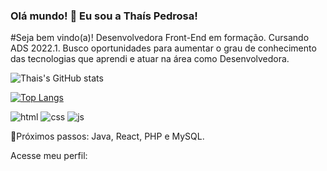 ### Olá mundo! 👋 Eu sou a Thaís Pedrosa!

#Seja bem vindo(a)! Desenvolvedora Front-End em formação. Cursando ADS 2022.1.
Busco oportunidades para aumentar o grau de conhecimento das tecnologias que aprendi e atuar na área como Desenvolvedora.

![Thais's GitHub stats](https://github-readme-stats.vercel.app/api?username=thaispedrosa&show_icons=true&theme=radical) 

[![Top Langs](https://github-readme-stats.vercel.app/api/top-langs/?username=thaispedrosa&layout=compact)](https://github.com/anuraghazra/github-readme-stats)

<div>
        <img src="https://img.shields.io/badge/HTML-239120?style=for-the-badge&logo=html5&logoColor=white" alt="html">
        <img src="https://img.shields.io/badge/CSS-239120?&style=for-the-badge&logo=css3&logoColor=white" alt="css">
        <img src="https://img.shields.io/badge/JavaScript-F7DF1E?style=for-the-badge&logo=javascript&logoColor=black" alt="js">
    </div>

🚀Próximos passos: Java, React, PHP e MySQL.

<div>
        <p>Acesse meu perfil:</p>
        <img src="https://img.shields.io/badge/LinkedIn-0077B5?style=for-the-badge&logo=linkedin&logoColor=white" alt="">
        <a href="https://www.linkedin.com/in/thais-pedrosa-de-sousa-cunha/"></a>
    </div><br>
